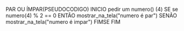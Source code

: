 PAR OU ÍMPAR(PSEUDOCODIGO)
INICIO
 pedir um numero() (4)
    SE se numero(4) % 2 == 0 ENTÃO 
        mostrar_na_tela("numero é par")
    SENÃO 
        mostrar_na_tela("numero é impar")
    FIMSE
FIM
